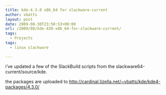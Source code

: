 ```yaml
---
title: kde-4.3.0 x86_64 for slackware-current
author: vbatts
layout: post
date: 2009-08-30T23:50:53+00:00
url: /2009/08/kde-430-x86_64-for-slackware-current/
tags:
  - Projects
tags:
  - linux slackware

---
```

i&#8217;ve updated a few of the SlackBuild scripts from the slackware64-current/source/kde.
  
the packages are uploaded to http://cardinal.lizella.net/~vbatts/kde/kde4-packages/4.3.0/